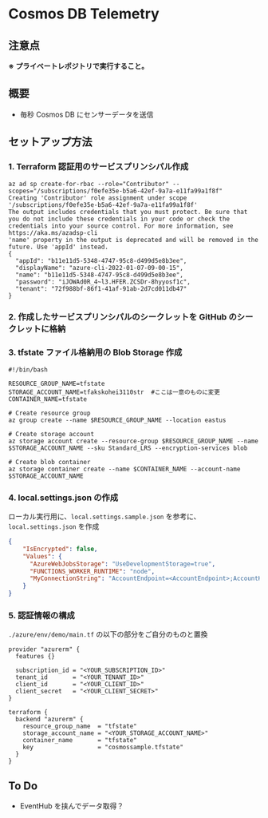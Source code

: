# Cosmos DB Telemetry

## 注意点

**※ プライベートレポジトリで実行すること。**

## 概要

- 毎秒 Cosmos DB にセンサーデータを送信

## セットアップ方法

### 1. Terraform 認証用のサービスプリンシパル作成

```
az ad sp create-for-rbac --role="Contributor" --scopes="/subscriptions/f0efe35e-b5a6-42ef-9a7a-e11fa99a1f8f"
Creating 'Contributor' role assignment under scope '/subscriptions/f0efe35e-b5a6-42ef-9a7a-e11fa99a1f8f'
The output includes credentials that you must protect. Be sure that you do not include these credentials in your code or check the credentials into your source control. For more information, see https://aka.ms/azadsp-cli
'name' property in the output is deprecated and will be removed in the future. Use 'appId' instead.
{
  "appId": "b11e11d5-5348-4747-95c8-d499d5e8b3ee",
  "displayName": "azure-cli-2022-01-07-09-00-15",
  "name": "b11e11d5-5348-4747-95c8-d499d5e8b3ee",
  "password": "iJOWAd0R_4~l3.HFER.ZCSDr-8hyyosf1c",
  "tenant": "72f988bf-86f1-41af-91ab-2d7cd011db47"
}
```

### 2. 作成したサービスプリンシパルのシークレットを GitHub のシークレットに格納

### 3. tfstate ファイル格納用の Blob Storage 作成

```
#!/bin/bash

RESOURCE_GROUP_NAME=tfstate
STORAGE_ACCOUNT_NAME=tfakskohei3110str  #ここは一意のものに変更
CONTAINER_NAME=tfstate

# Create resource group
az group create --name $RESOURCE_GROUP_NAME --location eastus

# Create storage account
az storage account create --resource-group $RESOURCE_GROUP_NAME --name $STORAGE_ACCOUNT_NAME --sku Standard_LRS --encryption-services blob

# Create blob container
az storage container create --name $CONTAINER_NAME --account-name $STORAGE_ACCOUNT_NAME
```

### 4. local.settings.json の作成

ローカル実行用に、`local.settings.sample.json` を参考に、`local.settings.json` を作成

```local.settings.json
{
    "IsEncrypted": false,
    "Values": {
      "AzureWebJobsStorage": "UseDevelopmentStorage=true",
      "FUNCTIONS_WORKER_RUNTIME": "node",
      "MyConnectionString": "AccountEndpoint=<AccountEndpoint>;AccountKey=<AccountKey>;"
    }
}
```

### 5. 認証情報の構成

`./azure/env/demo/main.tf` の以下の部分をご自分のものと置換

```
provider "azurerm" {
  features {}

  subscription_id = "<YOUR_SUBSCRIPTION_ID>"
  tenant_id       = "<YOUR_TENANT_ID>"
  client_id       = "<YOUR_CLIENT_ID>"
  client_secret   = "<YOUR_CLIENT_SECRET>"
}

terraform {
  backend "azurerm" {
    resource_group_name  = "tfstate"
    storage_account_name = "<YOUR_STORAGE_ACCOUNT_NAME>"
    container_name       = "tfstate"
    key                  = "cosmossample.tfstate"
  }
}
```

## To Do

- EventHub を挟んでデータ取得？